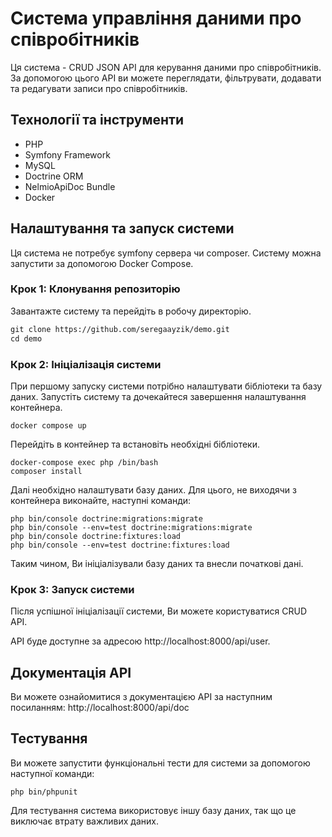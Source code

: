 # Система управління даними про співробітників
Ця система - CRUD JSON API для керування даними про співробітників. За допомогою цього API ви можете переглядати, фільтрувати, додавати та редагувати записи про співробітників.

## Технології та інструменти

- PHP
- Symfony Framework
- MySQL
- Doctrine ORM
- NelmioApiDoc Bundle
- Docker

## Налаштування та запуск системи

Ця система не потребує symfony сервера чи composer.
Систему можна запустити за допомогою Docker Compose.

### Крок 1: Клонування репозиторію

Завантажте систему та перейдіть в робочу директорію.
```markdown
git clone https://github.com/seregaayzik/demo.git
cd demo
```

### Крок 2: Ініціалізація системи

При першому запуску системи потрібно налаштувати бібліотеки та базу даних.
Запустіть систему  та дочекайтеся завершення налаштування контейнера.
```
docker compose up
```
Перейдіть в контейнер та встановіть необхідні бібліотеки.
```
docker-compose exec php /bin/bash
composer install
```
Далі необхідно налаштувати базу даних.
Для цього, не виходячи з контейнера виконайте, наступні команди:

```
php bin/console doctrine:migrations:migrate
php bin/console --env=test doctrine:migrations:migrate
php bin/console doctrine:fixtures:load
php bin/console --env=test doctrine:fixtures:load
```
Таким чином, Ви ініціалізували базу даних та внесли початкові дані.

### Крок 3: Запуск системи
Після успішної ініціалізації системи, Ви можете користуватися CRUD API.

API буде доступне за адресою http://localhost:8000/api/user.

## Документація API

Ви можете ознайомитися з документацією API за наступним посиланням: http://localhost:8000/api/doc

## Тестування
Ви можете запустити функціональні тести для системи за допомогою наступної команди:
```
php bin/phpunit
```
Для тестування система використовує іншу базу даних, так що це виключає втрату важливих даних.

